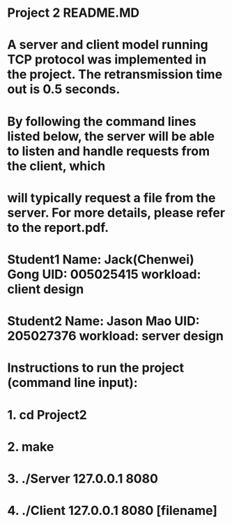 # Project 2 README.MD

# A server and client model running TCP protocol was implemented in the project. The retransmission time out is 0.5 seconds.
# By following the command lines listed below, the server will be able to listen and handle requests from the client, which
# will typically request a file from the server. For more details, please refer to the report.pdf.

# Student1 Name: Jack(Chenwei) Gong    UID: 005025415      workload: client design 
# Student2 Name: Jason Mao             UID: 205027376      workload: server design      

# Instructions to run the project (command line input):
# 1.   cd Project2
# 2.   make
# 3.   ./Server 127.0.0.1 8080
# 4.   ./Client 127.0.0.1 8080 [filename]



